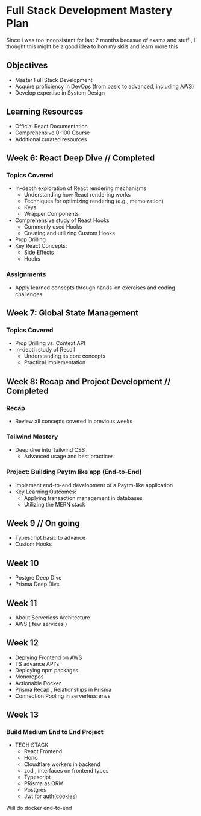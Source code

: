 # Full Stack Development Mastery Plan
Since i was too inconsistant for last 2 months becasue of exams and stuff , I thought this might be a good idea to hon my skils and learn more this 
## Objectives
- Master Full Stack Development
- Acquire proficiency in DevOps (from basic to advanced, including AWS)
- Develop expertise in System Design

## Learning Resources
- Official React Documentation
- Comprehensive 0-100 Course
- Additional curated resources

## Week 6: React Deep Dive // Completed

### Topics Covered
- In-depth exploration of React rendering mechanisms
  - Understanding how React rendering works
  - Techniques for optimizing rendering (e.g., memoization)
  - Keys
  - Wrapper Components
- Comprehensive study of React Hooks
  - Commonly used Hooks
  - Creating and utilizing Custom Hooks
- Prop Drilling
- Key React Concepts:
  - Side Effects
  - Hooks

### Assignments
- Apply learned concepts through hands-on exercises and coding challenges

## Week 7: Global State Management

### Topics Covered
- Prop Drilling vs. Context API
- In-depth study of Recoil
  - Understanding its core concepts
  - Practical implementation

## Week 8: Recap and Project Development // Completed

### Recap
- Review all concepts covered in previous weeks

### Tailwind Mastery
- Deep dive into Tailwind CSS
  - Advanced usage and best practices

### Project: Building Paytm like app (End-to-End) 
- Implement end-to-end development of a Paytm-like application
- Key Learning Outcomes:
  - Applying transaction management in databases
  - Utilizing the MERN stack 


## Week 9 // On going
  
  - Typescript basic to advance 
  - Custom Hooks


## Week 10 
  - Postgre Deep Dive
  - Prisma Deep Dive


## Week 11 
- About Serverless Architecture
- AWS ( few services )
  

## Week 12 
- Deplying Frontend on AWS
- TS advance API's
- Deploying npm packages
- Monorepos
- Actionable Docker
- Prisma Recap , Relationships in Prisma
- Connection Pooling in serverless envs

## Week 13 

### Build Medium End to End Project
- TECH STACK
    - React Frontend 
    - Hono
    - Cloudflare workers in backend
    - zod , interfaces on frontend types
    - Typescript
    - PRisma as ORM
    - Postgres
    - Jwt for auth(cookies)


Will do docker end-to-end
